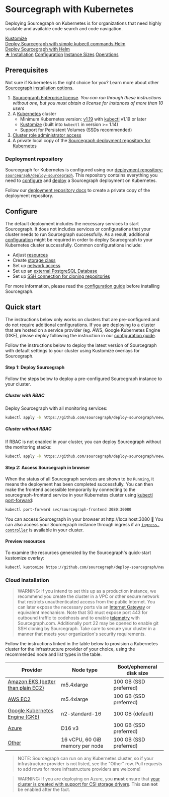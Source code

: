 # Sourcegraph with Kubernetes

<p class="lead">
Deploying Sourcegraph on Kubernetes is for organizations that need highly scalable and available code search and code navigation.
</p>

<div class="getting-started">
  <a href="./kustomize" class="btn btn-primary" alt="Configure">
   <span>Kustomize</span>
   </br>
   Deploy Sourcegraph with simple kubectl commands
  </a>

  <a href="./helm" class="btn" alt="Overlays">
   <span>Helm</span>
   </br>
   Deploy Sourcegraph with Helm
  </a>
</div>

<div class="getting-started">
<a class="btn btn-primary text-center" href="#installation">★ Installation</a>
<a class="btn text-center" href="kustomize/configure">Configuration</a>
<a class="btn text-center" href="../instance-size">Instance Sizes</a>
<a class="btn text-center" href="operations">Operations</a>
</div>

## Prerequisites

Not sure if Kubernetes is the right choice for you? Learn more about other [Sourcegraph installation options](../index.md).

1. [Sourcegraph Enterprise license](kustomize/configure.md#add-license-key). _You can run through these instructions without one, but you must obtain a license for instances of more than 10 users_
2. A [Kubernetes](https://kubernetes.io/) cluster
   - Minimum Kubernetes version: [v1.19](https://kubernetes.io/blog/2020/08/26/kubernetes-release-1.19-accentuate-the-paw-sitive/) with [kubectl](https://kubernetes.io/docs/tasks/tools/install-kubectl/) v1.19 or later
   - [Kustomize](https://kustomize.io/) (built into `kubectl` in version >= 1.14)
   - Support for Persistent Volumes (SSDs recommended)
3. [Cluster role administrator access](https://kubernetes.io/docs/reference/access-authn-authz/rbac/)
4. A private local copy of the [Sourcegraph deployment repository for Kubernetes](#deployment-repository)

### Deployment repository

Sourcegraph for Kubernetes is configured using our [deployment repository: `sourcegraph/deploy-sourcegraph`](https://github.com/sourcegraph/deploy-sourcegraph/). This repository contains everything you need to [configure](kustomize/configure.md) and [deploy](kustomize#deploy) a Sourcegraph deployment on Kubernetes.

Follow our [deployment repository docs](../repositories.md) to create a private copy of the deployment repository.


## Configure

The default deployment includes the necessary services to start Sourcegraph. It does not includes services or configurations that your cluster needs to run Sourcegraph successfully. As a result, additional [configuration](kustomize/configure.md) might be required in order to deploy Sourcegraph to your Kubernetes cluster successfully.
Common configurations include:

- Adjust [resources](kustomize/configure.md#resources-adjustment)
- Create [storage class](kustomize/configure.md#storage-class)
- Set up [network access](kustomize/configure.md#network-access)
- Set up an [external PostgreSQL Database](kustomize/configure.md#external-databases)
- Set up [SSH connection for cloning repositories](kustomize/configure.md##repository-cloning-via-ssh)

For more information, please read the [configuration guide](kustomize/configure.md) before installing Sourcegraph.

## Quick start

The instructions below only works on clusters that are pre-configured and do not require additional configurations. If you are deploying to a cluster that are hosted on a service provider (eg. AWS, Google Kubernetes Engine (GKE), please deploy following the instruction in our [configuration guide](kustomize/configure.md).

Follow the instructions below to deploy the latest version of Sourcegraph with default settings to your cluster using Kustomize overlays for Sourcegraph.

#### Step 1: Deploy Sourcegraph

Follow the steps below to deploy a pre-configured Sourcegraph instance to your cluster.

##### Cluster with RBAC

Deploy Sourcegraph with all monitoring services:

```bash
kubectl apply -k https://github.com/sourcegraph/deploy-sourcegraph/new/overlays/quick-start/full/xs?ref=v4.4.0
```

##### Cluster without RBAC

If RBAC is not enabled in your cluster, you can deploy Sourcegraph without the monitoring stacks:

```bash
kubectl apply -k https://github.com/sourcegraph/deploy-sourcegraph/new/overlays/quick-start/basic/xs?ref=v4.4.0
```

#### Step 2: Access Sourcegraph in browser

When the status of all Sourcegraph services are shown to be `Running`, it means the deployment has been completed successfully. You can then make the frontend accessible temporarily by connecting to the sourcegraph-frontend service in your Kubernetes cluster using [kubectl port-forward](https://kubernetes.io/docs/tasks/access-application-cluster/port-forward-access-application-cluster/):

```sh
kubectl port-forward svc/sourcegraph-frontend 3080:30080
```

You can access Sourcegraph in your browser at http://localhost:3080 🎉 You can also access your Sourcegraph instance through ingress if an [`ingress-controller`](kustomize/configure.md#ingress-controller) is available in your cluster.

#### Preview resources

To examine the resources generated by the Sourcegraph's quick-start kustomize overlay:

```bash
kubectl kustomize https://github.com/sourcegraph/deploy-sourcegraph/new/overlays/quick-start/k3s/xs?ref=v4.4.0
```

### Cloud installation

> WARNING: If you intend to set this up as a production instance, we recommend you create the cluster in a VPC
> or other secure network that restricts unauthenticated access from the public Internet. You can later expose the
> necessary ports via an
> [Internet Gateway](http://docs.aws.amazon.com/AmazonVPC/latest/UserGuide/VPC_Internet_Gateway.html) or equivalent
> mechanism. Note that SG must expose port 443 for outbound traffic to codehosts and to enable [telemetry](https://docs.sourcegraph.com/admin/pings) with
> Sourcegraph.com. Additionally port 22 may be opened to enable git SSH cloning by Sourcegraph. Take care to secure your cluster in a manner that meets your
> organization's security requirements.

Follow the instructions linked in the table below to provision a Kubernetes cluster for the
infrastructure provider of your choice, using the recommended node and list types in the
table.

| **Provider**                       | **Node type**                   | **Boot/ephemeral disk size** |
|------------------------------------|---------------------------------|------------------------------|
|[Amazon EKS (better than plain EC2)](eks.md)| m5.4xlarge | 100 GB (SSD preferred) |
|[AWS EC2](https://kubernetes.io/docs/getting-started-guides/aws/)| m5.4xlarge |  100 GB (SSD preferred) |
|[Google Kubernetes Engine (GKE)](https://cloud.google.com/kubernetes-engine/docs/quickstart)| n2-standard-16 | 100 GB (default) |
|[Azure](azure.md)| D16 v3 | 100 GB (SSD preferred) |
|[Other](https://kubernetes.io/docs/setup/production-environment/turnkey-solutions/)| 16 vCPU, 60 GiB memory per node | 100 GB (SSD preferred) |

<span class="virtual-br"></span>

> NOTE: Sourcegraph can run on any Kubernetes cluster, so if your infrastructure provider is not
> listed, see the "Other" row. Pull requests to add rows for more infrastructure providers are
> welcome!

<span class="virtual-br"></span>

> WARNING: If you are deploying on Azure, you **must** ensure that [your cluster is created with support for CSI storage drivers](https://docs.microsoft.com/en-us/azure/aks/csi-storage-drivers). This **can not** be enabled after the fact.
